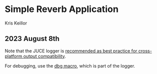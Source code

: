 # Simple Reverb Application
Kris Keillor

## 2023 August 8th  
Note that the JUCE logger is [recommended as best practice for cross-platform output compatibility](https://forum.juce.com/t/how-does-juce-redirect-stdout/17680/3?u=kriskeillor).

For debugging, use the [dbg macro](https://docs.juce.com/master/group__juce__core-system.html#ga679635952a5d2eb25f3b31398f0fcc25), which is part of the logger.